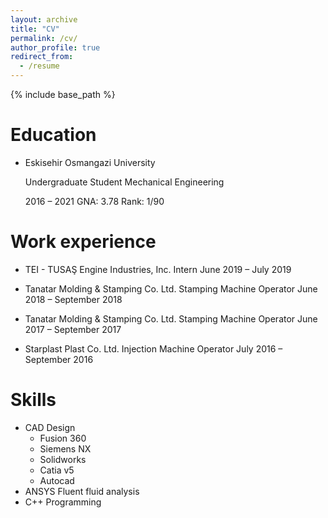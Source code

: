 ```yaml
---
layout: archive
title: "CV"
permalink: /cv/
author_profile: true
redirect_from:
  - /resume
---
```


{% include base_path %}

Education
======
*  Eskisehir Osmangazi University

   Undergraduate Student Mechanical Engineering
   
   2016 – 2021 GNA: 3.78 Rank: 1/90

Work experience
======

 
  * TEI - TUSAŞ Engine Industries, Inc.
     Intern
     June 2019 – July 2019
    
    
  * Tanatar Molding & Stamping Co. Ltd.
     Stamping Machine Operator
     June 2018 – September 2018
    

  * Tanatar Molding & Stamping Co. Ltd.
     Stamping Machine Operator
     June 2017 – September 2017
    

  
  * Starplast Plast Co. Ltd.
     Injection Machine Operator
     July 2016 – September 2016

Skills
======
* CAD Design
  * Fusion 360
  * Siemens NX
  * Solidworks
  * Catia v5
  * Autocad
 * ANSYS Fluent fluid analysis
 * C++ Programming

